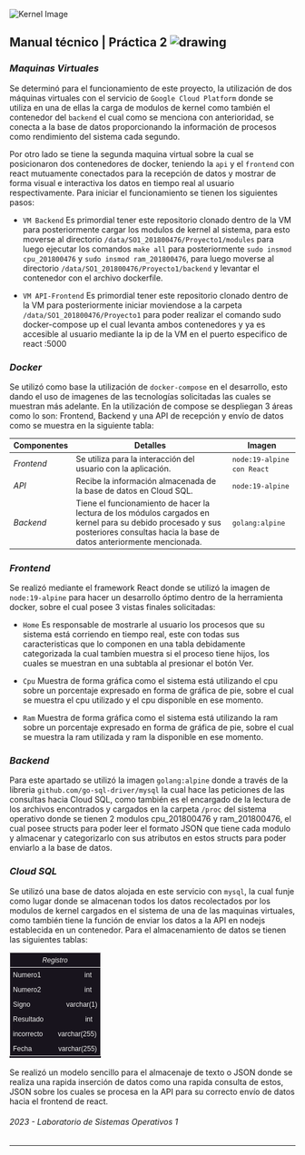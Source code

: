 ![Kernel Image](https://asset-a.grid.id/crop/0x0:0x0/x/photo/2020/06/24/427898048.png "Banner | GCP Image")

## Manual técnico | Práctica 2 <img src="https://media.tenor.com/dHk-LfzHrtwAAAAi/linux-computer.gif" alt="drawing" width="30"/>

### _Maquinas Virtuales_

Se determinó para el funcionamiento de este proyecto, la utilización de dos máquinas virtuales con el servicio de `Google Cloud Platform` donde se utiliza en una de ellas la carga de modulos de kernel como también el contenedor del `backend` el cual como se menciona con anterioridad, se conecta a la base de datos proporcionando la información de procesos como rendimiento del sistema cada segundo.

Por otro lado se tiene la segunda maquina virtual sobre la cual se posicionaron dos contenedores de docker, teniendo la `api` y el `frontend` con react mutuamente conectados para la recepción de datos y mostrar de forma visual e interactiva los datos en tiempo real al usuario respectivamente. Para iniciar el funcionamiento se tienen los siguientes pasos: 

- `VM Backend` Es primordial tener este repositorio clonado dentro de la VM para posteriormente cargar los modulos de kernel al sistema, para esto moverse al directorio `/data/SO1_201800476/Proyecto1/modules` para luego ejecutar los comandos `make all` para posteriormente `sudo insmod cpu_201800476` y `sudo insmod ram_201800476`, para luego moverse al directorio `/data/SO1_201800476/Proyecto1/backend` y levantar el contenedor con el archivo dockerfile. 

- `VM API-Frontend` Es primordial tener este repositorio clonado dentro de la VM para posteriormente iniciar moviendose a la carpeta `/data/SO1_201800476/Proyecto1` para poder realizar el comando sudo docker-compose up el cual levanta ambos contenedores y ya es accesible al usuario mediante la ip de la VM en el puerto especifico de react :5000

### _Docker_

Se utilizó como base la utilización de `docker-compose` en el desarrollo, esto dando el uso de imagenes de las tecnologías solicitadas las cuales se muestran más adelante. En la utilización de compose se despliegan 3 áreas como lo son: Frontend, Backend y una API de recepción y envío de datos como se muestra en la siguiente tabla:

| Componentes | Detalles  | Imagen  |
| ----- | -----  | ----- |
| _Frontend_ | Se utiliza para la interacción del usuario con la aplicación. | `node:19-alpine con React` | 
| _API_ | Recibe la información almacenada de la base de datos en Cloud SQL. | `node:19-alpine`| 
| _Backend_ | Tiene el funcionamiento de hacer la lectura de los módulos cargados en kernel para su debido procesado y sus posteriores consultas hacia la base de datos anteriormente mencionada. | `golang:alpine` | 


### _Frontend_
Se realizó mediante el framework React donde se utilizó la imagen de `node:19-alpine` para hacer un desarrollo óptimo dentro de la herramienta docker, sobre el cual posee 3 vistas finales solicitadas:

- `Home` Es responsable de mostrarle al usuario los procesos que su sistema está corriendo en tiempo real, este con todas sus caracteristicas que lo componen en una tabla debidamente categorizada la cual tambíen muestra si el proceso tiene hijos, los cuales se muestran en una subtabla al presionar el botón Ver.

- `Cpu` Muestra de forma gráfica como el sistema está utilizando el cpu sobre un porcentaje expresado en forma de gráfica de pie, sobre el cual se muestra el cpu utilizado y el cpu disponible en ese momento.

- `Ram` Muestra de forma gráfica como el sistema está utilizando la ram sobre un porcentaje expresado en forma de gráfica de pie, sobre el cual se muestra la ram utilizada y ram la disponible en ese momento.

### _Backend_
Para este apartado se utilizó la imagen `golang:alpine` donde a través de la libreria `github.com/go-sql-driver/mysql` la cual hace las peticiones de las consultas hacia Cloud SQL, como también es el encargado de la lectura de los archivos encontrados y cargados en la carpeta `/proc` del sistema operativo donde se tienen 2 modulos cpu_201800476 y ram_201800476, el cual posee structs para poder leer el formato JSON que tiene cada modulo y almacenar y categorizarlo con sus atributos en estos structs para poder enviarlo a la base de datos.

### _Cloud SQL_
Se utilizó una base de datos alojada en este servicio con `mysql`, la cual funje como lugar donde se almacenan todos los datos recolectados por los modulos de kernel cargados en el sistema de una de las maquinas virtuales, como también tiene la función de enviar los datos a la API en nodejs establecida en un contenedor. Para el almacenamiento de datos se tienen las siguientes tablas:

![Image](/singleObject.png "Modelo")

Se realizó un modelo sencillo para el almacenaje de texto o JSON donde se realiza una rapida inserción de datos como una rapida consulta de estos, JSON sobre los cuales se procesa en la API para su correcto envío de datos hacia el frontend de react. 

###### _2023 - Laboratorio de Sistemas Operativos 1_
---
